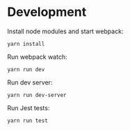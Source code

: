 # Development

Install node modules and start webpack:

`yarn install`

Run webpack watch:

`yarn run dev`

Run dev server:

`yarn run dev-server`

Run Jest tests:

`yarn run test`
